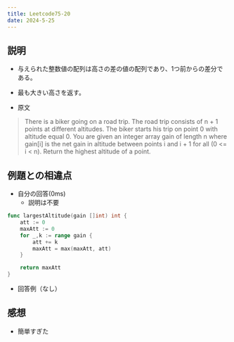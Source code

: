 ```yaml
---
title: Leetcode75-20
date: 2024-5-25
---
```

## 説明

+ 与えられた整数値の配列は高さの差の値の配列であり、1つ前からの差分である。
+ 最も大きい高さを返す。

+ 原文

> There is a biker going on a road trip. The road trip consists of n + 1 points at different altitudes. The biker starts his trip on point 0 with altitude equal 0.
> You are given an integer array gain of length n where gain[i] is the net gain in altitude between points i​​​​​​ and i + 1 for all (0 <= i < n). Return the highest altitude of a point.

## 例題との相違点

+ 自分の回答(0ms)
  + 説明は不要

```go
func largestAltitude(gain []int) int {
    att := 0
    maxAtt := 0
    for _,k := range gain {
        att += k
        maxAtt = max(maxAtt, att)
    }

    return maxAtt
}
```

+ 回答例（なし）

## 感想

+ 簡単すぎた
